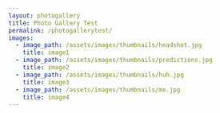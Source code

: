 ```yaml
---
layout: photogallery
title: Photo Gallery Test
permalink: /photogallerytest/
images:
  - image_path: /assets/images/thumbnails/headshot.jpg
    title: image1
  - image_path: /assets/images/thumbnails/predictions.jpg
    title: image2
  - image_path: /assets/images/thumbnails/huh.jpg
    title: image3
  - image_path: /assets/images/thumbnails/me.jpg
    title: image4
---
```


